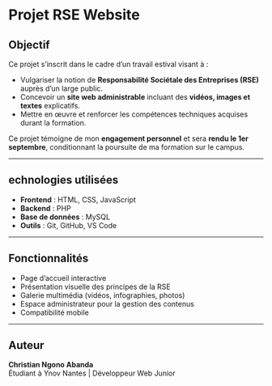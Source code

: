 #  Projet RSE Website

##  Objectif

Ce projet s’inscrit dans le cadre d’un travail estival visant à :
- Vulgariser la notion de **Responsabilité Sociétale des Entreprises (RSE)** auprès d’un large public.
- Concevoir un **site web administrable** incluant des **vidéos, images et textes** explicatifs.
- Mettre en œuvre et renforcer les compétences techniques acquises durant la formation.

Ce projet témoigne de mon **engagement personnel** et sera **rendu le 1er septembre**, conditionnant la poursuite de ma formation sur le campus.

---

## echnologies utilisées

- **Frontend** : HTML, CSS, JavaScript
- **Backend** : PHP
- **Base de données** : MySQL
- **Outils** : Git, GitHub, VS Code

---

##  Fonctionnalités

- Page d’accueil interactive
- Présentation visuelle des principes de la RSE
- Galerie multimédia (vidéos, infographies, photos)
- Espace administrateur pour la gestion des contenus
- Compatibilité mobile

---

##  Auteur

**Christian Ngono Abanda**  
Étudiant à Ynov Nantes | Développeur Web Junior

